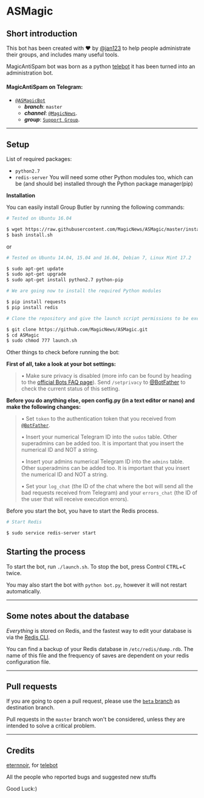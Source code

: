 # ASMagic

## Short introduction

This bot has been created with ❤️ by [@jan123](https://telegram.me/jan123) to help people administrate their groups, and includes many useful tools.

MagicAntiSpam bot was born as a python [telebot](https://github.com/eternnoir/pyTelegramBotAPI) it has been turned into an administration bot.

#### MagicAntiSpam on Telegram:

- [`@ASMagicBot`](https://telegram.me/ASMagicBot)
    - **_branch_**: `master`
    - **_channel_**: [`@MagicNews`](https://telegram.me/MagicNews).
    - **_group_**: [`Support Group`](https://telegram.me/joinchat/AAAAAECPv8joesRabLdkGg).

* * *

## Setup
List of required packages:
- `python2.7`
- `redis-server`
You will need some other Python modules too, which can be (and should be) installed through the Python package manager(pip)

**Installation**

You can easily install Group Butler by running the following commands:

```bash
# Tested on Ubuntu 16.04

$ wget https://raw.githubusercontent.com/MagicNews/ASMagic/master/install.sh
$ bash install.sh
```
or

```bash
# Tested on Ubuntu 14.04, 15.04 and 16.04, Debian 7, Linux Mint 17.2

$ sudo apt-get update
$ sudo apt-get upgrade
$ sudo apt-get install python2.7 python-pip

# We are going now to install the required Python modules

$ pip install requests
$ pip install redis

# Clone the repository and give the launch script permissions to be executed

$ git clone https://github.com/MagicNews/ASMagic.git
$ cd ASMagic
$ sudo chmod 777 launch.sh
```

Other things to check before running the bot:

**First of all, take a look at your bot settings:**

> • Make sure privacy is disabled (more info can be found by heading to the [official Bots FAQ page](https://core.telegram.org/bots/faq#what-messages-will-my-bot-get)). Send `/setprivacy` to [@BotFather](http://telegram.me/BotFather) to check the current status of this setting.

**Before you do anything else, open config.py (in a text editor or nano) and make the following changes:**

> • Set `token` to the authentication token that you received from [`@BotFather`](http://telegram.me/BotFather).
>
> • Insert your numerical Telegram ID into the `sudos` table. Other superadmins can be added too. It is important that you insert the numerical ID and NOT a string.
>
> • Insert your admins numerical Telegram ID into the `admins` table. Other superadmins can be added too. It is important that you insert the numerical ID and NOT a string.
>
> • Set your `log_chat` (the ID of the chat where the bot will send all the bad requests received from Telegram) and your `errors_chat` (the ID of the user that will receive execution errors).


Before you start the bot, you have to start the Redis process.
```bash
# Start Redis

$ sudo service redis-server start
```

## Starting the process

To start the bot, run `./launch.sh`. To stop the bot, press Control <kbd>CTRL</kbd>+<kbd>C</kbd> twice.

You may also start the bot with `python bot.py`, however it will not restart automatically.

* * *

## Some notes about the database

*Everything* is stored on Redis, and the fastest way to edit your database is via the [Redis CLI](http://redis.io/topics/rediscli).

You can find a backup of your Redis database in `/etc/redis/dump.rdb`. The name of this file and the frequency of saves are dependent on your redis configuration file.

* * *

## Pull requests

If you are going to open a pull request, please use the [`beta` branch](https://github.com/RememberTheAir/GroupButler/tree/beta) as destination branch.

Pull requests in the `master` branch won't be considered, unless they are intended to solve a critical problem.

* * *

## Credits

[eternnoir](https://github.com/eternnoir), for [telebot](https://github.com/eternnoir/pyTelegramBotAPI)


All the people who reported bugs and suggested new stuffs

Good Luck:)
